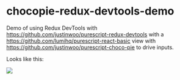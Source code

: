 # chocopie-redux-devtools-demo

Demo of using Redux DevTools with <https://github.com/justinwoo/purescript-redux-devtools> with a <https://github.com/lumihq/purescript-react-basic> view with <https://github.com/justinwoo/purescript-choco-pie> to drive inputs.

Looks like this:

![](https://i.imgur.com/KuStrX5.png)
